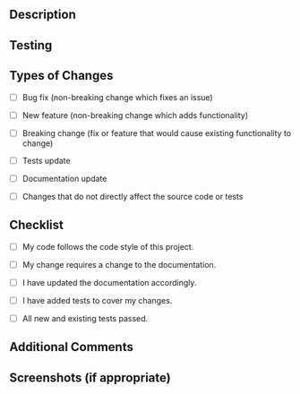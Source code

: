 ## Description
<!-- Describe what this PR does and why it is needed -->


## Testing
<!-- Explain how you tested these changes -->


## Types of Changes
- [ ] Bug fix (non-breaking change which fixes an issue)
- [ ] New feature (non-breaking change which adds functionality)
- [ ] Breaking change (fix or feature that would cause existing functionality to change)
- [ ] Tests update
- [ ] Documentation update
- [ ] Changes that do not directly affect the source code or tests


## Checklist
- [ ] My code follows the code style of this project.
- [ ] My change requires a change to the documentation.
- [ ] I have updated the documentation accordingly.
- [ ] I have added tests to cover my changes.
- [ ] All new and existing tests passed.


## Additional Comments
<!-- Add any other context or screenshots about the pull request here -->


## Screenshots (if appropriate)
<!-- Add any screenshots that are relevant to your changes -->

